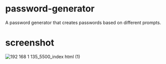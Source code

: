 # password-generator
A password generator that creates passwords based on different prompts.

# screenshot

![192 168 1 135_5500_index html (1)](https://user-images.githubusercontent.com/111668966/191155710-f2bdb012-5413-450b-965d-f8033ab0e291.png)
